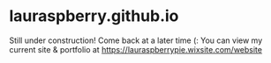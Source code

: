# lauraspberry.github.io

Still under construction! Come back at a later time (: 
You can view my current site & portfolio at https://lauraspberrypie.wixsite.com/website
